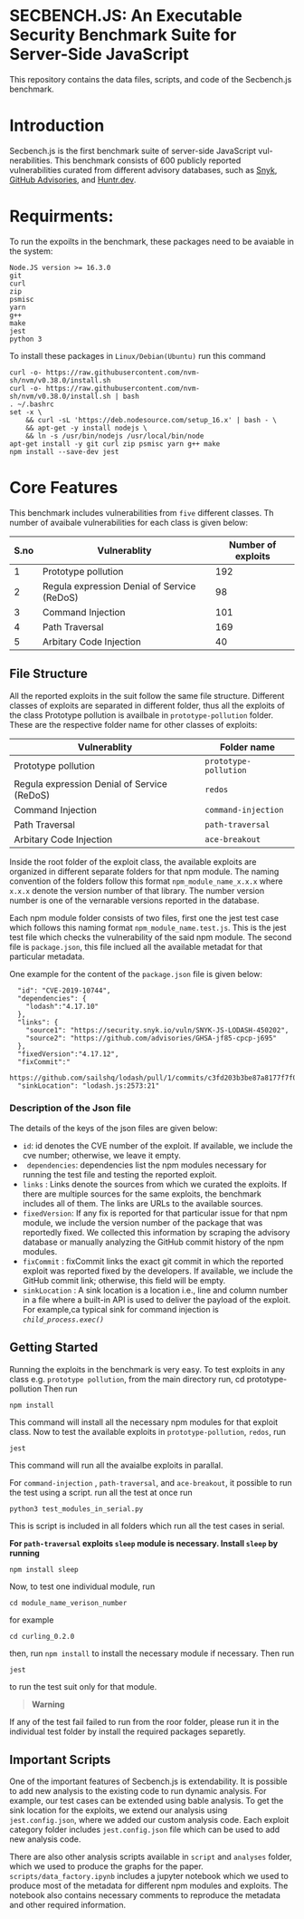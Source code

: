 # SECBENCH.JS: An Executable Security Benchmark Suite for Server-Side JavaScript

This repository contains the data files, scripts, and code of the Secbench.js benchmark.

# Introduction

Secbench.js is the first benchmark suite of server-side JavaScript vul- nerabilities. This benchmark consists of 600 publicly reported vulnerabilities curated from different advisory databases, such as [Snyk](https://security.snyk.io/), [GitHub Advisories](https://github.com/advisories), and [Huntr.dev](https://www.huntr.dev/).

# Requirments:

To run the expoilts in the benchmark, these packages need to be avaiable in the system:

```
Node.JS version >= 16.3.0
git
curl
zip
psmisc
yarn
g++
make
jest
python 3
```

To install these packages in `Linux/Debian(Ubuntu)` run this command

```
curl -o- https://raw.githubusercontent.com/nvm-sh/nvm/v0.38.0/install.sh
curl -o- https://raw.githubusercontent.com/nvm-sh/nvm/v0.38.0/install.sh | bash
. ~/.bashrc
set -x \
    && curl -sL 'https://deb.nodesource.com/setup_16.x' | bash - \
    && apt-get -y install nodejs \
    && ln -s /usr/bin/nodejs /usr/local/bin/node
apt-get install -y git curl zip psmisc yarn g++ make
npm install --save-dev jest
```

# Core Features

This benchmark includes vulnerabilities from `five` different classes. Th number of avaibale vulnerabilities for each class is given below:

| S.no | Vulnerablity                                | Number of exploits |
| ---- | ------------------------------------------- | ------------------ |
| 1    | Prototype pollution                         | 192                |
| 2    | Regula expression Denial of Service (ReDoS) | 98                 |
| 3    | Command Injection                           | 101                |
| 4    | Path Traversal                              | 169                |
| 5    | Arbitary Code Injection                     | 40                 |

## File Structure

All the reported exploits in the suit follow the same file structure. Different classes of exploits are separated in different folder, thus all the exploits of the class Prototype pollution is availbale in `prototype-pollution` folder. These are the respective folder name for other classes of exploits:

| Vulnerablity                                | Folder name           |
| ------------------------------------------- | --------------------- |
| Prototype pollution                         | `prototype-pollution` |
| Regula expression Denial of Service (ReDoS) | `redos`               |
| Command Injection                           | `command-injection`   |
| Path Traversal                              | `path-traversal`      |
| Arbitary Code Injection                     | `ace-breakout`        |

Inside the root folder of the exploit class, the available exploits are organized in different separate folders for that npm module. The naming convention of the folders follow this format `npm_module_name_x.x.x` where `x.x.x` denote the version number of that library. The number version number is one of the vernarable versions reported in the database.

Each npm module folder consists of two files, first one the jest test case which follows this naming format
`npm_module_name.test.js`. This is the jest test file which checks the vulnerability of the said npm module. The second file is `package.json`, this file inclued all the available metadat for that particular metadata.

One example for the content of the `package.json` file is given below:

```
  "id": "CVE-2019-10744",
  "dependencies": {
    "lodash":"4.17.10"
  },
  "links": {
    "source1": "https://security.snyk.io/vuln/SNYK-JS-LODASH-450202",
    "source2": "https://github.com/advisories/GHSA-jf85-cpcp-j695"
  },
  "fixedVersion":"4.17.12",
  "fixCommit":"
      https://github.com/sailshq/lodash/pull/1/commits/c3fd203b3be87a8177f7f00824033c95f981f984"",
  "sinkLocation": "lodash.js:2573:21"
```

### Description of the Json file

The details of the keys of the json files are given below:

- `id`: id denotes the CVE number of the exploit. If available, we include the cve number; otherwise, we leave it empty.
- ` dependencies`: dependencies list the npm modules necessary for running the test file and testing the reported exploit.
- `links` : Links denote the sources from which we curated the exploits. If there are multiple sources for the same exploits, the benchmark includes all of them. The links are URLs to the available sources.
- `fixedVersion`: If any fix is reported for that particular issue for that npm module, we include the version number of the package that was reportedly fixed. We collected this information by scraping the advisory database or manually analyzing the GitHub commit history of the npm modules.
- `fixCommit` : fixCommit links the exact git commit in which the reported exploit was reported fixed by the developers. If available, we include the GitHub commit link; otherwise, this field will be empty.
- `sinkLocation` : A sink location is a location i.e., line and column number in a file where a built-in API is used to deliver the payload of the exploit. For example,ca typical sink for command injection is _`child_process.exec()`_

## Getting Started

Running the exploits in the benchmark is very easy. To test exploits in any class e.g. `prototype pollution`, from the main directory run,
cd prototype-pollution
Then run

```
npm install
```

This command will install all the necessary npm modules for that exploit class.
Now to test the available exploits in `prototype-pollution`, `redos`, run

```
jest
```

This command will run all the avaialbe exploits in parallal.

For `command-injection` , `path-traversal`, and `ace-breakout`, it possible to run the test using a script. run all the test at once run

```
python3 test_modules_in_serial.py
```

This is script is included in all folders which run all the test cases in serial.

**For `path-traversal` exploits `sleep` module is necessary. Install `sleep` by running**

```
npm install sleep
```

Now, to test one individual module, run

```
cd module_name_verison_number
```

for example

```
cd curling_0.2.0
```

then, run `npm install` to install the necessary module if necessary. Then run

```
jest
```

to run the test suit only for that module.

> **Warning**

If any of the test fail failed to run from the roor folder, please run it in the individual test folder by install the required packages separetly.

## Important Scripts

One of the important features of Secbench.js is extendability. It is possible to add new analysis to the existing code to run dynamic analysis. For example, our test cases can be extended using bable analysis. To get the sink location for the exploits, we extend our analysis using `jest.config.json`, where we added our custom analysis code. Each exploit category folder includes `jest.config.json` file which can be used to add new analysis code.

There are also other analysis scripts available in `script` and `analyses` folder, which we used to produce the graphs for the paper. `scripts/data_factory.ipynb` includes a jupyter notebook which we used to produce most of the metadata for different npm modules and exploits. The notebook also contains necessary comments to reproduce the metadata and other required information.
